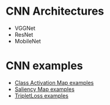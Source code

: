 # CNN Architectures
- VGGNet
- ResNet
- MobileNet

# CNN examples

- [Class Activation Map examples](./ClassActivationMap/)
- [Saliency Map examples](./SaliencyMap/)
- [TripletLoss examples](./TripletLoss/)
